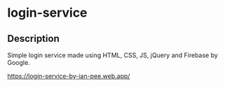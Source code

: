 # login-service
## Description
Simple login service made using HTML, CSS, JS, jQuery and Firebase by Google.

https://login-service-by-ian-pee.web.app/
